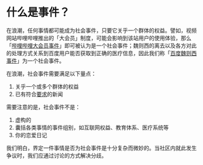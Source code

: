 # 什么是事件？

在浪潮，任何事情都可能成为社会事件，只要它关乎一个群体的权益。譬如，视频网站哔哩哔哩推出的「大会员」制度，可能会影响到该站用户的使用体验，那么「[哔哩哔哩大会员事件](https://langchao.co/5a0298b027d8bb463f401a7f)」即可被认为是一个社会事件；魏则西的离去以及各方对此的处理方式关系到百度用户能否获取到正确的医疗信息，因此我们称「[百度魏则西事件](https://langchao.co/59fd2904b7531453dd8cacb0)」为一个社会事件。

在浪潮，社会事件需要满足以下量点：

1. 关乎一个或多个群体的权益
2. 已有符合[要求](//采编标准.md)的新闻

需要注意的是，社会事件不是：

1. 虚构的
2. 囊括各类事情的事件组别，如互联网权益、教育体系、医疗系统等
3. 你的恋爱日记

我们明白，界定一件事情是否为社会事件是十分复杂而微妙的。当社区内就此发生争议时，我们应通过讨论的方式解决分歧。

